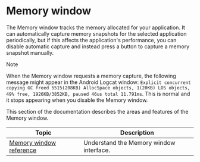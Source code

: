 # Memory window

The Memory window tracks the memory allocated for your application. It can automatically capture memory snapshots for the selected application periodically, but if this affects the application's performance, you can disable automatic capture and instead press a button to capture a memory snapshot manually.

> [!NOTE]
> When the Memory window requests a memory capture, the following message might appear in the Android Logcat window: `Explicit concurrent copying GC freed 5515(208KB) AllocSpace objects, 1(20KB) LOS objects, 49% free, 1926KB/3852KB, paused 46us total 11.791ms`. This is normal and it stops appearing when you disable the Memory window.

This section of the documentation describes the areas and features of the Memory window.

| **Topic**                                             | **Description**                         |
| ----------------------------------------------------- | --------------------------------------- |
| [Memory window reference](memory-window-reference.md) | Understand the Memory window interface. |

